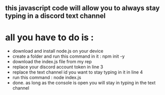 ## this javascript code will allow you to always stay typing in a discord text channel
# all you have to do is :
- download and install node.js on your device
- create a folder and run this command in it : npm init -y
- download the index.js file from my rep
- replace your discord account token in line 3
- replace the text channel id you want to stay typing in it in line 4
- run this command : node index.js
- done. as long as the console is open you will stay in typing in the text channel

